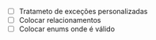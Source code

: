 - [ ] Tratameto de exceções personalizadas
- [ ] Colocar relacionamentos
- [ ] Colocar enums onde é válido
